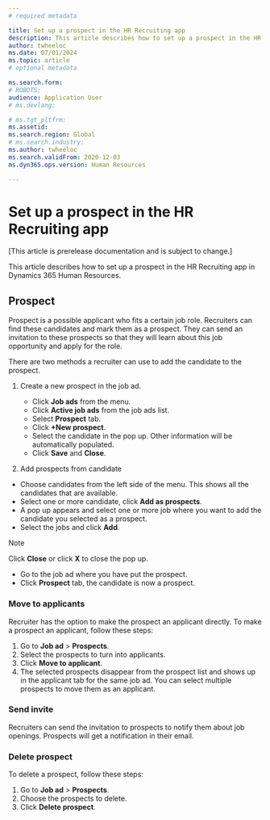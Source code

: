 ```yaml
---
# required metadata

title: Set up a prospect in the HR Recruiting app 
description: This article describes how to set up a prospect in the HR Recruiting app in Dynamics 365 Human Resources.
author: twheeloc
ms.date: 07/01/2024
ms.topic: article
# optional metadata

ms.search.form: 
# ROBOTS: 
audience: Application User
# ms.devlang: 

# ms.tgt_pltfrm: 
ms.assetid: 
ms.search.region: Global
# ms.search.industry: 
ms.author: twheeloc
ms.search.validFrom: 2020-12-03
ms.dyn365.ops.version: Human Resources

---
```


# Set up a prospect in the HR Recruiting app 

[This article is prerelease documentation and is subject to change.]

This article describes how to set up a prospect in the HR Recruiting app in Dynamics 365 Human Resources.

## Prospect
Prospect is a possible applicant who fits a certain job role. Recruiters can find these candidates and mark them as a prospect. They can send an invitation to these prospects so that they will learn about this job
opportunity and apply for the role. 

There are two methods a recruiter can use to add the candidate to the prospect.
1. Create a new prospect in the job ad.
   - Click **Job ads** from the menu.
   - Click **Active job ads** from the job ads list.
   - Select **Prospect** tab.
   - Click **+New prospect**.
   - Select the candidate in the pop up. Other information will be automatically populated.
   - Click **Save** and **Close**.
    
2. Add prospects from candidate
 - Choose candidates from the left side of the menu. This shows all the candidates that are available.
 - Select one or more candidate, click **Add as prospects**.
 - A pop up appears and select one or more job where you want to add the candidate you selected as a prospect.
 - Select the jobs and click **Add**.
>[!Note]
> Click **Close** or click **X** to close the pop up.
 - Go to the job ad where you have put the prospect.
 - Click **Prospect** tab, the candidate is now a prospect.
 

### Move to applicants
Recruiter has the option to make the prospect an applicant directly. 
To make a prospect an applicant, follow these steps:
1. Go to **Job ad** > **Prospects**.
2. Select the prospects to turn into applicants.
3. Click **Move to applicant**.
4. The selected prospects disappear from the prospect list and shows up in the applicant tab for the same job ad.
You can select multiple prospects to move them as an applicant.

### Send invite
Recruiters can send the invitation to prospects to notify them about job openings. Prospects will get a notification in their email.


### Delete prospect

To delete a prospect, follow these steps: 
1. Go to **Job ad** > **Prospects**.
2. Choose the prospects to delete.
3. Click **Delete prospect**.


